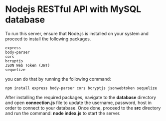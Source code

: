 # Nodejs RESTful API with MySQL database

To run this server, ensure that Node.js is installed on your system and proceed to install the following packages.
```
express
body-parser
cors
bcryptjs
JSON Web Token (JWT)
sequelize
```

you can do that by running the following command:

```
npm install express body-parser cors bcryptjs jsonwebtoken sequelize
```

After installing the required packages, navigate to the **database** directory and open **connection.js** file to update the username, password, host in order to connect to your database. Once done, proceed to the **src** directory and run the command:
 **node index.js** 
 to start the server.